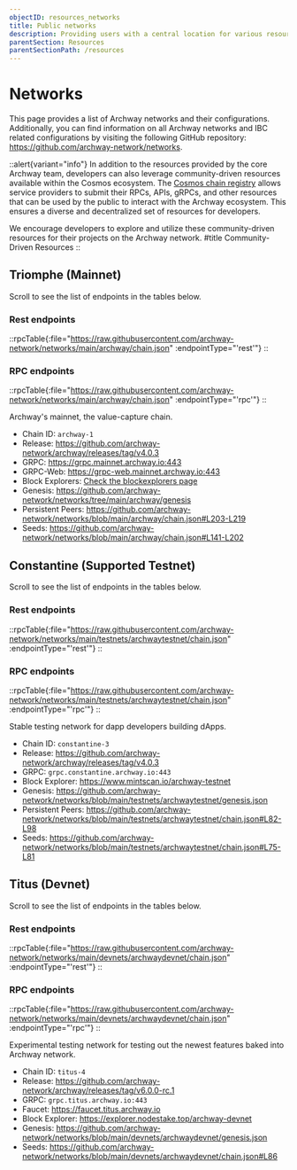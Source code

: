 ```yaml
---
objectID: resources_networks
title: Public networks
description: Providing users with a central location for various resources to help with connecting and interacting with the networks within the Archway ecosystem
parentSection: Resources
parentSectionPath: /resources
---
```


# Networks

This page provides a list of Archway networks and their configurations. Additionally, you can find information on all Archway networks and IBC related configurations by visiting the following GitHub repository: <a href="https://github.com/archway-network/networks" target="_blank">https://github.com/archway-network/networks</a>.


::alert{variant="info"}
In addition to the resources provided by the core Archway team, developers can also leverage community-driven resources available within the Cosmos ecosystem. The [Cosmos chain registry](https://github.com/cosmos/chain-registry/blob/master/archway/chain.json) allows service providers to submit their RPCs, APIs, gRPCs, and other resources that can be used by the public to interact with the Archway ecosystem. This ensures a diverse and decentralized set of resources for developers.

We encourage developers to explore and utilize these community-driven resources for their projects on the Archway network.
#title
Community-Driven Resources
::

## Triomphe (Mainnet)

Scroll to see the list of endpoints in the tables below.

### Rest endpoints

::rpcTable{:file="https://raw.githubusercontent.com/archway-network/networks/main/archway/chain.json" :endpointType="'rest'"}
::

### RPC endpoints

::rpcTable{:file="https://raw.githubusercontent.com/archway-network/networks/main/archway/chain.json" :endpointType="'rpc'"}
::

Archway's mainnet, the value-capture chain.


- Chain ID: `archway-1`
- Release: https://github.com/archway-network/archway/releases/tag/v4.0.3
- GRPC: https://grpc.mainnet.archway.io:443
- GRPC-Web: https://grpc-web.mainnet.archway.io:443
- Block Explorers: [Check the blockexplorers page](/resources/blockexplorers)
- Genesis: https://github.com/archway-network/networks/tree/main/archway/genesis
- Persistent Peers: https://github.com/archway-network/networks/blob/main/archway/chain.json#L203-L219
- Seeds: https://github.com/archway-network/networks/blob/main/archway/chain.json#L141-L202


## Constantine (Supported Testnet)

Scroll to see the list of endpoints in the tables below.

### Rest endpoints

::rpcTable{:file="https://raw.githubusercontent.com/archway-network/networks/main/testnets/archwaytestnet/chain.json" :endpointType="'rest'"}
::

### RPC endpoints

::rpcTable{:file="https://raw.githubusercontent.com/archway-network/networks/main/testnets/archwaytestnet/chain.json" :endpointType="'rpc'"}
::

Stable testing network for dapp developers building dApps.

- Chain ID: `constantine-3`
- Release: https://github.com/archway-network/archway/releases/tag/v4.0.3
- GRPC: `grpc.constantine.archway.io:443`
- Block Explorer: https://www.mintscan.io/archway-testnet
- Genesis: https://github.com/archway-network/networks/blob/main/testnets/archwaytestnet/genesis.json
- Persistent Peers: https://github.com/archway-network/networks/blob/main/testnets/archwaytestnet/chain.json#L82-L98
- Seeds: https://github.com/archway-network/networks/blob/main/testnets/archwaytestnet/chain.json#L75-L81


## Titus (Devnet)

Scroll to see the list of endpoints in the tables below.

### Rest endpoints

::rpcTable{:file="https://raw.githubusercontent.com/archway-network/networks/main/devnets/archwaydevnet/chain.json" :endpointType="'rest'"}
::

### RPC endpoints

::rpcTable{:file="https://raw.githubusercontent.com/archway-network/networks/main/devnets/archwaydevnet/chain.json" :endpointType="'rpc'"}
::

Experimental testing network for testing out the newest features baked into Archway network.

- Chain ID: `titus-4`
- Release: https://github.com/archway-network/archway/releases/tag/v6.0.0-rc.1
- GRPC: `grpc.titus.archway.io:443`
- Faucet: https://faucet.titus.archway.io
- Block Explorer: https://explorer.nodestake.top/archway-devnet
- Genesis: https://github.com/archway-network/networks/blob/main/devnets/archwaydevnet/genesis.json
- Seeds: https://github.com/archway-network/networks/blob/main/devnets/archwaydevnet/chain.json#L86

